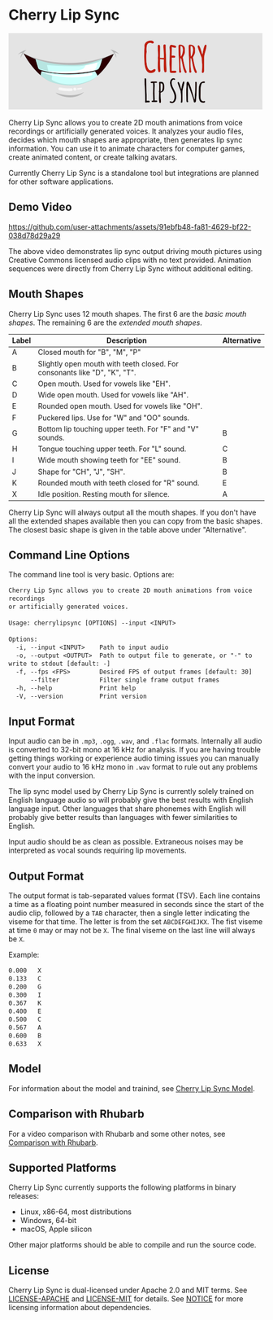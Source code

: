# Cherry Lip Sync

![Logo of lips](./images/Logo.png)

Cherry Lip Sync allows you to create 2D mouth animations from voice recordings
or artificially generated voices. It analyzes your audio files, decides which
mouth shapes are appropriate, then generates lip sync information. You can use
it to animate characters for computer games, create animated content, or create
talking avatars.

Currently Cherry Lip Sync is a standalone tool but integrations are planned for
other software applications.

## Demo Video

https://github.com/user-attachments/assets/91ebfb48-fa81-4629-bf22-038d78d29a29

The above video demonstrates lip sync output driving mouth pictures using
Creative Commons licensed audio clips with no text provided. Animation sequences
were directly from Cherry Lip Sync without additional editing.

## Mouth Shapes

Cherry Lip Sync uses 12 mouth shapes. The first 6 are the *basic mouth shapes*.
The remaining 6 are the *extended mouth shapes*.

| Label | Description | Alternative |
| ----- | ----------- | ----------- |
| A     | Closed mouth for "B", "M", "P" | |
| B     | Slightly open mouth with teeth closed. For consonants like "D", "K", "T". | |
| C     | Open mouth. Used for vowels like "EH". | | 
| D     | Wide open mouth. Used for vowels like "AH". | |
| E     | Rounded open mouth. Used for vowels like "OH". | |
| F     | Puckered lips. Use for "W" and "OO" sounds. | |
| G     | Bottom lip touching upper teeth. For "F" and "V" sounds. | B |
| H     | Tongue touching upper teeth. For "L" sound. | C |
| I     | Wide mouth showing teeth for "EE" sound. | B |
| J     | Shape for "CH", "J", "SH". | B |
| K     | Rounded mouth with teeth closed for "R" sound. | E |
| X     | Idle position. Resting mouth for silence. | A |

Cherry Lip Sync will always output all the mouth shapes. If you don't have all
the extended shapes available then you can copy from the basic shapes. The
closest basic shape is given in the table above under "Alternative".

## Command Line Options

The command line tool is very basic. Options are:

    Cherry Lip Sync allows you to create 2D mouth animations from voice recordings
    or artificially generated voices.

    Usage: cherrylipsync [OPTIONS] --input <INPUT>

    Options:
      -i, --input <INPUT>    Path to input audio
      -o, --output <OUTPUT>  Path to output file to generate, or "-" to write to stdout [default: -]
      -f, --fps <FPS>        Desired FPS of output frames [default: 30]
          --filter           Filter single frame output frames
      -h, --help             Print help
      -V, --version          Print version

## Input Format

Input audio can be in `.mp3`, `.ogg`, `.wav`, and `.flac` formats. Internally
all audio is converted to 32-bit mono at 16 kHz for analysis. If you are having
trouble getting things working or experience audio timing issues you can
manually convert your audio to 16 kHz mono in `.wav` format to rule out any
problems with the input conversion.

The lip sync model used by Cherry Lip Sync is currently solely trained on
English language audio so will probably give the best results with English
language input. Other languages that share phonemes with English will probably
give better results than languages with fewer similarities to English.

Input audio should be as clean as possible. Extraneous noises may be interpreted
as vocal sounds requiring lip movements.

## Output Format

The output format is tab-separated values format (TSV). Each line contains a
time as a floating point number measured in seconds since the start of the audio
clip, followed by a `TAB` character, then a single letter indicating the viseme
for that time. The letter is from the set `ABCDEFGHIJKX`. The fist viseme
at time `0` may or may not be `X`. The final viseme on the last line will always
be `X`.

Example:

    0.000   X
    0.133   C
    0.200   G
    0.300   I
    0.367   K
    0.400   E
    0.500   C
    0.567   A
    0.600   B
    0.633   X

## Model

For information about the model and trainind, see [Cherry Lip Sync
Model](./docs/model.md).

## Comparison with Rhubarb

For a video comparison with Rhubarb and some other notes, see [Comparison with
Rhubarb](./docs/comparison.md).

## Supported Platforms

Cherry Lip Sync currently supports the following platforms in binary releases:
* Linux, x86-64, most distributions
* Windows, 64-bit
* macOS, Apple silicon

Other major platforms should be able to compile and run the source code.

## License

Cherry Lip Sync is dual-licensed under Apache 2.0 and MIT terms. See
[LICENSE-APACHE](./LICENSE-APACHE) and [LICENSE-MIT](./LICENSE-MIT) for details.
See [NOTICE](./NOTICE) for more licensing information about dependencies.
